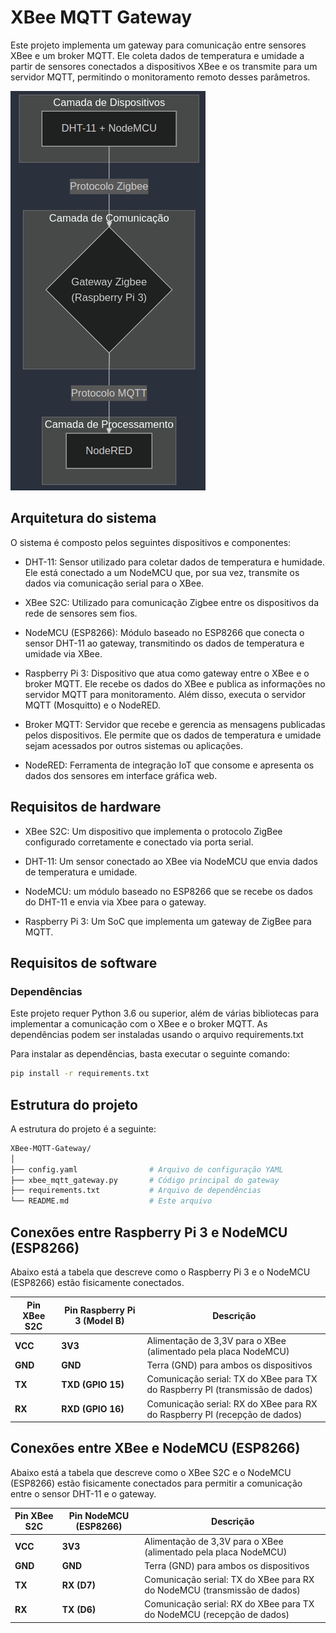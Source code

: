 # XBee MQTT Gateway

Este projeto implementa um gateway para comunicação entre sensores XBee e um broker MQTT. Ele coleta dados de temperatura e umidade a partir de sensores conectados a dispositivos XBee e os transmite para um servidor MQTT, permitindo o monitoramento remoto desses parâmetros.

![Visão geral da arquitetura do sistema](iot-architecture.png)

## Arquitetura do sistema

O sistema é composto pelos seguintes dispositivos e componentes:

- DHT-11: Sensor utilizado para coletar dados de temperatura e humidade. Ele está conectado a um NodeMCU que, por sua vez, transmite os dados via comunicação serial para o XBee.

- XBee S2C: Utilizado para comunicação Zigbee entre os dispositivos da rede de sensores sem fios.

- NodeMCU (ESP8266): Módulo baseado no ESP8266 que conecta o sensor DHT-11 ao gateway, transmitindo os dados de temperatura e umidade via XBee.

- Raspberry Pi 3: Dispositivo que atua como gateway entre o XBee e o broker MQTT. Ele recebe os dados do XBee e publica as informações no servidor MQTT para monitoramento. Além disso, executa o servidor MQTT (Mosquitto) e o NodeRED.

- Broker MQTT: Servidor que recebe e gerencia as mensagens publicadas pelos dispositivos. Ele permite que os dados de temperatura e umidade sejam acessados por outros sistemas ou aplicações.

- NodeRED: Ferramenta de integração IoT que consome e apresenta os dados dos sensores em interface gráfica web.

## Requisitos de hardware
- XBee S2C: Um dispositivo que implementa o protocolo ZigBee configurado corretamente e conectado via porta serial.

- DHT-11: Um sensor conectado ao XBee via NodeMCU que envia dados de temperatura e umidade.

- NodeMCU: um módulo baseado no ESP8266 que se recebe os dados do DHT-11 e envia via Xbee para o gateway.

- Raspberry Pi 3: Um SoC que implementa um gateway de ZigBee para MQTT.

## Requisitos de software

### Dependências

Este projeto requer Python 3.6 ou superior, além de várias bibliotecas para implementar a comunicação com o XBee e o broker MQTT. As dependências podem ser instaladas usando o arquivo requirements.txt

Para instalar as dependências, basta executar o seguinte comando:

```bash
pip install -r requirements.txt
```

## Estrutura do projeto

A estrutura do projeto é a seguinte:
```bash
XBee-MQTT-Gateway/
│
├── config.yaml                # Arquivo de configuração YAML
├── xbee_mqtt_gateway.py       # Código principal do gateway
├── requirements.txt           # Arquivo de dependências
└── README.md                  # Este arquivo
```


## Conexões entre Raspberry Pi 3 e NodeMCU (ESP8266)

Abaixo está a tabela que descreve como o Raspberry Pi 3 e o NodeMCU (ESP8266) estão fisicamente conectados.


| **Pin XBee S2C** | **Pin Raspberry Pi 3 (Model B)** | **Descrição**                                  |
|------------------|---------------------------|------------------------------------------------|
| **VCC**          | **3V3**                    | Alimentação de 3,3V para o XBee (alimentado pela placa NodeMCU)  |
| **GND**          | **GND**                    | Terra (GND) para ambos os dispositivos         |
| **TX**           | **TXD (GPIO 15)**                | Comunicação serial: TX do XBee para TX do Raspberry PI (transmissão de dados) |
| **RX**           | **RXD (GPIO 16)**                | Comunicação serial: RX do XBee para RX do Raspberry PI (recepção de dados) |




## Conexões entre XBee e NodeMCU (ESP8266)

Abaixo está a tabela que descreve como o XBee S2C e o NodeMCU (ESP8266) estão fisicamente conectados para permitir a comunicação entre o sensor DHT-11 e o gateway.

| **Pin XBee S2C** | **Pin NodeMCU (ESP8266)** | **Descrição**                                  |
|------------------|---------------------------|------------------------------------------------|
| **VCC**          | **3V3**                    | Alimentação de 3,3V para o XBee (alimentado pela placa NodeMCU)  |
| **GND**          | **GND**                    | Terra (GND) para ambos os dispositivos         |
| **TX**           | **RX (D7)**                | Comunicação serial: TX do XBee para RX do NodeMCU (transmissão de dados) |
| **RX**           | **TX (D6)**                | Comunicação serial: RX do XBee para TX do NodeMCU (recepção de dados) |